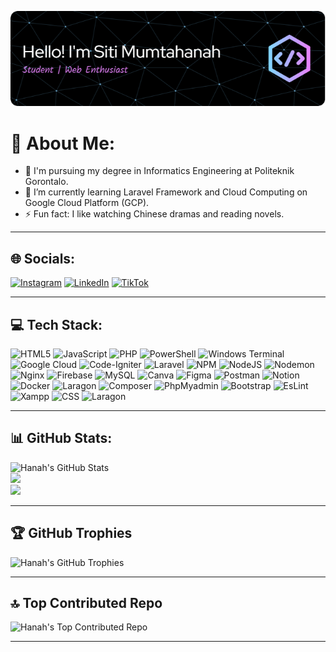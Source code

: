 ![Siti Mumtahanah](img/github-header-image_2.png)

# 💫 About Me:
- 🏫 I'm pursuing my degree in Informatics Engineering at Politeknik Gorontalo.
- 🌱 I’m currently learning Laravel Framework and Cloud Computing on Google Cloud Platform (GCP).
- ⚡ Fun fact: I like watching Chinese dramas and reading novels.

---

## 🌐 Socials:
[![Instagram](https://img.shields.io/badge/Instagram-%23E4405F.svg?logo=Instagram&logoColor=white)](https://instagram.com/hanahismail_) [![LinkedIn](https://img.shields.io/badge/LinkedIn-%230077B5.svg?logo=linkedin&logoColor=white)](https://linkedin.com/in/siti-mumtahanah) [![TikTok](https://img.shields.io/badge/TikTok-%23000000.svg?logo=TikTok&logoColor=white)](https://tiktok.com/@hnh.ismail) 

---

## 💻 Tech Stack:
![HTML5](https://img.shields.io/badge/html5-%23E34F26.svg?style=for-the-badge&logo=html5&logoColor=white) ![JavaScript](https://img.shields.io/badge/javascript-%23323330.svg?style=for-the-badge&logo=javascript&logoColor=%23F7DF1E) ![PHP](https://img.shields.io/badge/php-%23777BB4.svg?style=for-the-badge&logo=php&logoColor=white) ![PowerShell](https://img.shields.io/badge/PowerShell-%235391FE.svg?style=for-the-badge&logo=powershell&logoColor=white) ![Windows Terminal](https://img.shields.io/badge/Windows%20Terminal-%234D4D4D.svg?style=for-the-badge&logo=windows-terminal&logoColor=white) ![Google Cloud](https://img.shields.io/badge/GoogleCloud-%234285F4.svg?style=for-the-badge&logo=google-cloud&logoColor=white) ![Code-Igniter](https://img.shields.io/badge/CodeIgniter-%23EF4223.svg?style=for-the-badge&logo=codeIgniter&logoColor=white) ![Laravel](https://img.shields.io/badge/laravel-%23FF2D20.svg?style=for-the-badge&logo=laravel&logoColor=white) ![NPM](https://img.shields.io/badge/NPM-%23CB3837.svg?style=for-the-badge&logo=npm&logoColor=white) ![NodeJS](https://img.shields.io/badge/node.js-6DA55F?style=for-the-badge&logo=node.js&logoColor=white) ![Nodemon](https://img.shields.io/badge/NODEMON-%23323330.svg?style=for-the-badge&logo=nodemon&logoColor=%BBDEAD) ![Nginx](https://img.shields.io/badge/nginx-%23009639.svg?style=for-the-badge&logo=nginx&logoColor=white) ![Firebase](https://img.shields.io/badge/firebase-a08021?style=for-the-badge&logo=firebase&logoColor=ffcd34) ![MySQL](https://img.shields.io/badge/mysql-4479A1.svg?style=for-the-badge&logo=mysql&logoColor=white) ![Canva](https://img.shields.io/badge/Canva-%2300C4CC.svg?style=for-the-badge&logo=Canva&logoColor=white) ![Figma](https://img.shields.io/badge/figma-%23F24E1E.svg?style=for-the-badge&logo=figma&logoColor=white) ![Postman](https://img.shields.io/badge/Postman-FF6C37?style=for-the-badge&logo=postman&logoColor=white) ![Notion](https://img.shields.io/badge/Notion-%23000000.svg?style=for-the-badge&logo=notion&logoColor=white) ![Docker](https://img.shields.io/badge/docker-%230db7ed.svg?style=for-the-badge&logo=docker&logoColor=white) ![Laragon](https://img.shields.io/badge/Laragon-0E83CD?style=for-the-badge&logo=Laragon&logoColor=white) ![Composer](https://img.shields.io/badge/Composer-885630?style=for-the-badge&logo=Composer&logoColor=white) ![PhpMyadmin](https://img.shields.io/badge/phpmyadmin-6C78AF?style=for-the-badge&logo=phpmyadmin&logoColor=white) ![Bootstrap](https://img.shields.io/badge/Bootstrap-563D7C?style=for-the-badge&logo=bootstrap&logoColor=white) ![EsLint](https://img.shields.io/badge/eslint-3A33D1?style=for-the-badge&logo=eslint&logoColor=white) ![Xampp](https://img.shields.io/badge/Xampp-F37623?style=for-the-badge&logo=xampp&logoColor=white) ![CSS](https://img.shields.io/badge/CSS3-1572B6?style=for-the-badge&logo=css3&logoColor=white) ![Laragon](https://img.shields.io/badge/Laragon-0E83CD?style=for-the-badge&logo=Laragon&logoColor=white)

---

## 📊 GitHub Stats:
![Hanah's GitHub Stats](https://github-readme-stats.vercel.app/api?username=HanahIsmail&theme=dark&hide_border=false&include_all_commits=false&count_private=false)<br/>
![](https://nirzak-streak-stats.vercel.app/?user=HanahIsmail&theme=dark&hide_border=false)<br/>
![](https://github-readme-stats.vercel.app/api/top-langs/?username=HanahIsmail&theme=dark&hide_border=false&include_all_commits=false&count_private=false&layout=compact)

---

## 🏆 GitHub Trophies
![Hanah's GitHub Trophies](https://github-profile-trophy.vercel.app/?username=HanahIsmail&theme=gruvbox&no-frame=false&no-bg=true&margin-w=4)

---


## 🔝 Top Contributed Repo
![Hanah's Top Contributed Repo](https://github-contributor-stats.vercel.app/api?username=HanahIsmail&limit=5&theme=dark&combine_all_yearly_contributions=true)

---